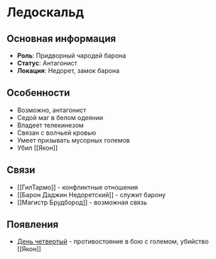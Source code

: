 # Ледоскальд

## Основная информация
- **Роль**: Придворный чародей барона
- **Статус**: Антагонист
- **Локация**: Недорет, замок барона

## Особенности
- Возможно, антагонист
- Седой маг в белом одеянии
- Владеет телекинезом
- Связан с волчьей кровью
- Умеет призывать мусорных големов
- Убил [[Якон]]

## Связи
- [[ГилТармо]] - конфликтные отношения
- [[Барон Даджин Недоретский]] - служит барону
- [[Магистр Брудбород]] - возможная связь

## Появления
- [День четвертый](obsidian://open?vault=Project%20LUX&file=%D0%9E%D1%82%D1%87%D0%B5%D1%82%D1%8B%2F%D0%94%D0%B5%D0%BD%D1%8C%20%D1%87%D0%B5%D1%82%D0%B2%D0%B5%D1%80%D1%82%D1%8B%D0%B9) - противостояние в бою с големом, убийство [[Якон]] 